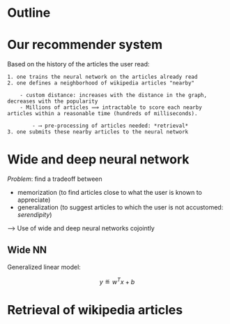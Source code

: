 # Outline


# Our recommender system

Based on the history of the articles the user read:

    1. one trains the neural network on the articles already read
    2. one defines a neighborhood of wikipedia articles "nearby"

        - custom distance: increases with the distance in the graph, decreases with the popularity
        - Millions of articles ⟹ intractable to score each nearby articles within a reasonable time (hundreds of milliseconds).

            - ⟶ pre-processing of articles needed: *retrieval*
    3. one submits these nearby articles to the neural network


# Wide and deep neural network


*Problem*: find a tradeoff between

- memorization (to find articles close to what the user is known to appreciate)
- generalization (to suggest articles to which the user is not accustomed: *serendipity*)

⟶ Use of wide and deep neural networks cojointly

## Wide NN

Generalized linear model:

$$y ≝ w^T x + b$$


# Retrieval of wikipedia articles
